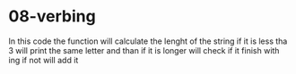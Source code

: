 08-verbing
==========
  
In this code the function will calculate the lenght of the string if it is less tha 3 will print the same letter
and than if it is longer will check if it finish with ing if not will add it